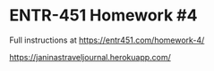 # ENTR-451 Homework #4

Full instructions at https://entr451.com/homework-4/

https://janinastraveljournal.herokuapp.com/